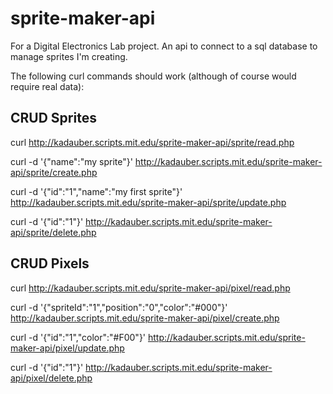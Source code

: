 # sprite-maker-api
For a Digital Electronics Lab project. An api to connect to a sql database to manage sprites I'm creating.

The following curl commands should work (although of course would require real data): 

## CRUD Sprites

curl http://kadauber.scripts.mit.edu/sprite-maker-api/sprite/read.php

curl -d '{"name":"my sprite"}' http://kadauber.scripts.mit.edu/sprite-maker-api/sprite/create.php

curl -d '{"id":"1","name":"my first sprite"}' http://kadauber.scripts.mit.edu/sprite-maker-api/sprite/update.php

curl -d '{"id":"1"}' http://kadauber.scripts.mit.edu/sprite-maker-api/sprite/delete.php

## CRUD Pixels

curl http://kadauber.scripts.mit.edu/sprite-maker-api/pixel/read.php

curl -d '{"spriteId":"1","position":"0","color":"#000"}' http://kadauber.scripts.mit.edu/sprite-maker-api/pixel/create.php

curl -d '{"id":"1","color":"#F00"}' http://kadauber.scripts.mit.edu/sprite-maker-api/pixel/update.php

curl -d '{"id":"1"}' http://kadauber.scripts.mit.edu/sprite-maker-api/pixel/delete.php
